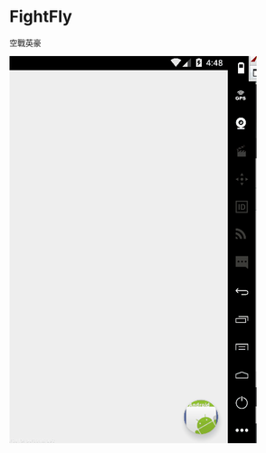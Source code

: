 # FightFly
空戰英豪


![alt tag](https://github.com/eggeggss/AndroidSupportLayoutExample/blob/master/coordinate.gif)
